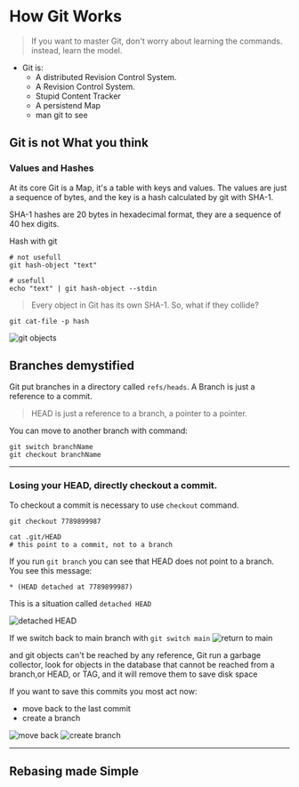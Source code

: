 # How Git Works

> If you want to master Git, don't worry about learning the commands. instead, learn the model.

- Git is: 
  - A distributed Revision Control System.
  - A Revision Control System.
  - Stupid Content Tracker
  - A persistend Map
  - man git to see

## Git is not What you think

### Values and Hashes
At its core Git is a Map, it's a table with keys and values. The values are just a sequence of bytes, and the key is a hash calculated by git with SHA-1.  


SHA-1 hashes are 20 bytes in hexadecimal format, they are a sequence of 40 hex digits.

Hash with git

```shell
# not usefull
git hash-object "text"

# usefull
echo "text" | git hash-object --stdin
```

> Every object in Git has its own SHA-1. So, what if they collide?

```shel
git cat-file -p hash
```

![git objects](./assets/001.png)

## Branches demystified
Git put branches in a directory called `refs/heads`. A Branch is just a reference to a commit.

> HEAD is just a reference to a branch, a pointer to a pointer.

You can move to another branch with command:
```shell
git switch branchName
git checkout branchName
```
<hr />

### Losing your HEAD, directly checkout a commit.
To checkout a commit is necessary to use `checkout` command.

```shell
git checkout 7789899987

cat .git/HEAD
# this point to a commit, not to a branch
```

If you run `git branch` you can see that HEAD does not point to a branch. You see this message:
```
* (HEAD detached at 7789899987)
```
This is a situation called `detached HEAD`

![detached HEAD](./assets/002.png)

If we switch back to main branch with `git switch main` 
![return to main](./assets/003.png)



and git objects can't be reached by any reference, Git run a garbage collector, look for objects in the database that cannot be reached from a branch,or HEAD, or TAG, and it will remove them to save disk space

If you want to save this commits you most act now:
- move back to the last commit
- create a branch

![move back](./assets/004.png)
![create branch](./assets/005.png)

<hr />

## Rebasing made Simple